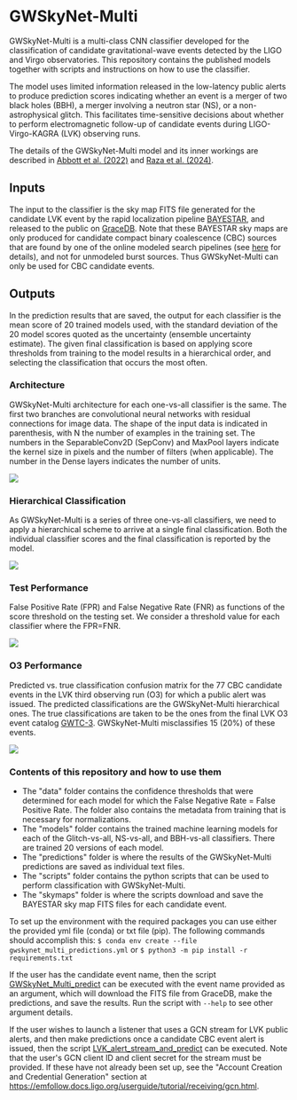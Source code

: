 # GWSkyNet-Multi

GWSkyNet-Multi is a multi-class CNN classifier developed for the classification of candidate gravitational-wave events detected by the LIGO and Virgo observatories. This repository contains the published models together with scripts and instructions on how to use the classifier.

The model uses limited information released in the low-latency public alerts to produce prediction scores indicating whether an event is a merger of two black holes (BBH), a merger involving a neutron star (NS), or a non-astrophysical glitch. This facilitates time-sensitive decisions about whether to perform electromagnetic follow-up of candidate events during LIGO-Virgo-KAGRA (LVK) observing runs.

The details of the GWSkyNet-Multi model and its inner workings are described in [Abbott et al. (2022)](https://iopscience.iop.org/article/10.3847/1538-4357/ac5019) and [Raza et al. (2024)](https://iopscience.iop.org/article/10.3847/1538-4357/ad13ea).


## Inputs

The input to the classifier is the sky map FITS file generated for the candidate LVK event by the rapid localization pipeline [BAYESTAR](https://journals.aps.org/prd/abstract/10.1103/PhysRevD.93.024013), and released to the public on [GraceDB](https://gracedb.ligo.org). Note that these BAYESTAR sky maps are only produced for candidate compact binary coalescence (CBC) sources that are found by one of the online modeled search pipelines (see [here](https://emfollow.docs.ligo.org/userguide/analysis/searches.html#modeled-search) for details), and not for unmodeled burst sources. Thus GWSkyNet-Multi can only be used for CBC candidate events.

## Outputs

In the prediction results that are saved, the output for each classifier is the mean score of 20 trained models used, with the standard deviation of the 20 model scores quoted as the uncertainty (ensemble uncertainty estimate). The given final classification is based on applying score thresholds from training to the model results in a hierarchical order, and selecting the classification that occurs the most often.


### Architecture

GWSkyNet-Multi architecture for each one-vs-all classifier is the same. The first two branches are convolutional neural networks with residual connections for image data. The shape of the input data is indicated in parenthesis, with N the number of examples in the training set. The numbers in the SeparableConv2D (SepConv) and MaxPool layers indicate the kernel size in pixels and the number of filters (when applicable). The number in the Dense layers indicates the number of units.

![](figures/architecture.jpg)

### Hierarchical Classification

As GWSkyNet-Multi is a series of three one-vs-all classifiers, we need to apply a hierarchical scheme to arrive at a single final classification. Both the individual classifier scores and the final classification is reported by the model.

![](figures/hierarchical_flow.jpg)

### Test Performance

False Positive Rate (FPR) and False Negative Rate (FNR) as functions of the score threshold on the testing set. We consider a threshold value for each classifier where the FPR=FNR.

![](figures/fnr_fpr_thresholds.jpg)

### O3 Performance

Predicted vs. true classification confusion matrix for the 77 CBC candidate events in the LVK third observing run (O3) for which a public alert was issued. The predicted classifications are the GWSkyNet-Multi hierarchical ones. The true classifications are taken to be the ones from the final LVK O3 event catalog [GWTC-3](https://journals.aps.org/prx/abstract/10.1103/PhysRevX.13.041039). GWSkyNet-Multi misclassifies 15 (20%) of these events.

![](figures/O3_classifications.jpg)


### Contents of this repository and how to use them

- The "data" folder contains the confidence thresholds that were determined for each model for which the False Negative Rate = False Positive Rate. The folder also contains the metadata from training that is necessary for normalizations.
- The "models" folder contains the trained machine learning models for each of the Glitch-vs-all, NS-vs-all, and BBH-vs-all classifiers. There are trained 20 versions of each model.
- The "predictions" folder is where the results of the GWSkyNet-Multi predictions are saved as individual text files.
- The "scripts" folder contains the python scripts that can be used to perform classification with GWSkyNet-Multi.
- The "skymaps" folder is where the scripts download and save the BAYESTAR sky map FITS files for each candidate event.


To set up the environment with the required packages you can use either the provided yml file (conda) or txt file (pip). The following commands should accomplish this: `$ conda env create --file gwskynet_multi_predictions.yml` or `$ python3 -m pip install -r requirements.txt`

If the user has the candidate event name, then the script [GWSkyNet_Multi_predict](scripts/GWSkyNet_Multi_predict.py) can be executed with the event name provided as an argument, which will download the FITS file from GraceDB, make the predictions, and save the results. Run the script with `--help` to see other argument details.

If the user wishes to launch a listener that uses a GCN stream for LVK public alerts, and then make predictions once a candidate CBC event alert is issued, then the script [LVK_alert_stream_and_predict](scripts/LVK_alert_stream_and_predict.py) can be executed. Note that the user's GCN client ID and client secret for the stream must be provided. If these have not already been set up, see the "Account Creation and Credential Generation" section at https://emfollow.docs.ligo.org/userguide/tutorial/receiving/gcn.html.
